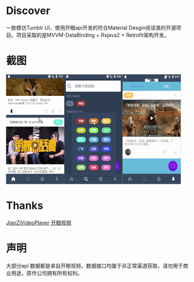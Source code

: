 # Discover
一款模仿Tumblr UI，使用开眼api开发的符合Material Desgin阅读类的开源项目。项目采取的是MVVM-DataBinding + Rxjava2 + Retrofit架构开发。

# 截图
<img src="screenshot/1.gif" width="160" height="300"><img src="screenshot/2.gif" width="160" height="300"><img src="screenshot/3.gif" width="160" height="300">

# Thanks
[JiaoZiVideoPlayer](https://github.com/lipangit/JiaoZiVideoPlayer)
[开眼视频](http://www.kaiyanapp.com/)
# 声明
大部分api 数据都是来自开眼视频，数据接口均属于非正常渠道获取，请勿用于商业用途，原作公司拥有所有权利。
